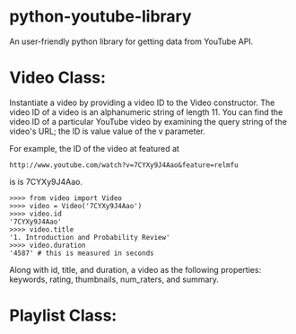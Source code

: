python-youtube-library
======================

An user-friendly python library for getting data from YouTube API.

Video Class:
============

Instantiate a video by providing a video ID to the Video constructor. The video ID of a video is an alphanumeric string of length 11. You can find the video ID of a particular YouTube video by examining the query string of the video's URL; the ID is value value of the v parameter. 

For example, the ID of the video at featured at 

    http://www.youtube.com/watch?v=7CYXy9J4Aao&feature=relmfu

is is 7CYXy9J4Aao.

    >>>> from video import Video
    >>>> video = Video('7CYXy9J4Aao')
    >>>> video.id
    '7CYXy9J4Aao'
    >>>> video.title
    '1. Introduction and Probability Review'
    >>>> video.duration
    '4587' # this is measured in seconds

Along with id, title, and duration, a video as the following properties: keywords, rating, thumbnails, num_raters, and summary.

Playlist Class:
============
